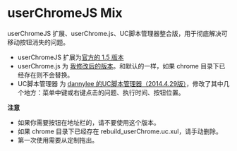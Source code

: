 userChromeJS Mix
=================

userChromeJS 扩展、userChrome.js、UC脚本管理器整合版，用于彻底解决可移动按钮消失的问题。

 - userChromeJS 扩展为[官方的 1.5 版本](http://userchromejs.mozdev.org/)
 - userChrome.js 为 [我修改后的版本](https://github.com/ywzhaiqi/userChromeJS/blob/master/userChrome.js)。和默认的一样，如果 chrome 目录下已经存在则不会替换。
 - UC脚本管理器 为 [dannylee 的UC脚本管理器（2014.4.29版）](https://g.mozest.com/thread-41292-1-4)，修改了其中几个地方：菜单中键或右键点击的问题、执行时间、按钮位置。

**注意**

 - 如果你需要按钮在地址栏的，请不要使用这个版本。
 - 如果 chrome 目录下已经存在 rebuild_userChrome.uc.xul，请手动删除。
 - 第一次使用需要从定制拖出。